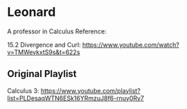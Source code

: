 # Leonard
A professor in Calculus
Reference:

15.2 Divergence and Curl:
https://www.youtube.com/watch?v=TMWevkxtS9s&t=622s

## Original Playlist
Calculus 3:
https://www.youtube.com/playlist?list=PLDesaqWTN6ESk16YRmzuJ8f6-rnuy0Ry7
